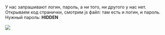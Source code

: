 У нас запрашивают логин, пароль, а ни того, ни другого у нас нет.<br>
Открываем код странички, смотрим js файл: там есть и логин, и пароль.<br>
Нужный пароль: <b>HIDDEN</b>
<br><br>
<img src="HW-4-1.png">
